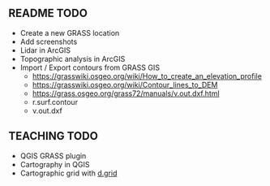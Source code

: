 ## README TODO
* Create a new GRASS location
* Add screenshots
* Lidar in ArcGIS
* Topographic analysis in ArcGIS
* Import / Export contours from GRASS GIS
  * https://grasswiki.osgeo.org/wiki/How_to_create_an_elevation_profile
  * https://grasswiki.osgeo.org/wiki/Contour_lines_to_DEM
  * https://grass.osgeo.org/grass72/manuals/v.out.dxf.html
  * r.surf.contour
  * v.out.dxf

## TEACHING TODO
* QGIS GRASS plugin
* Cartography in QGIS
* Cartographic grid with [d.grid](https://grass.osgeo.org/grass72/manuals/d.grid.html)
